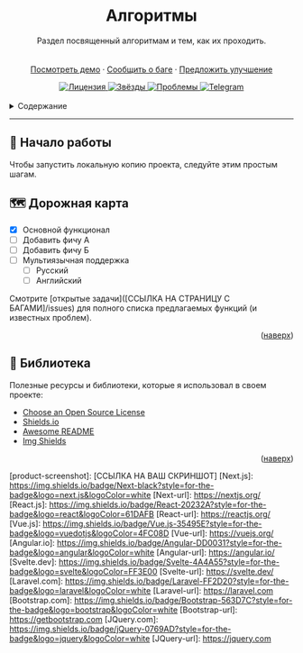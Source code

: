 <div align="center">
  <h1 align="center">Алгоритмы</h1>

  <p align="center">
    Раздел посвященный алгоритмам и тем, как их проходить.
    <br />
    <!-- <a href="[ССЫЛКА НА ДОКУМЕНТАЦИЮ, ЕСЛИ ЕСТЬ]"><strong>Изучить документацию »</strong></a> -->
    <br />
    <br />
    <a href="[ССЫЛКА НА ДЕМО-ВЕРСИЮ]">Посмотреть демо</a>
    ·
    <a href="[ССЫЛКА НА СТРАНИЦУ С БАГАМИ]/issues">Сообщить о баге</a>
    ·
    <a href="[ССЫЛКА НА СТРАНИЦУ С ПРЕДЛОЖЕНИЯМИ]/issues">Предложить улучшение</a>
  </p>
</div>

<!-- БЭЙДЖИ/ЩИТКИ -->
<div align="center">
  <a href="[ССЫЛКА НА ЛИЦЕНЗИЮ]">
    <img src="https://img.shields.io/github/license/[ВАШ_ЛОГИН_GITHUB]/[НАЗВАНИЕ_РЕПОЗИТОРИЯ]?style=for-the-badge" alt="Лицензия">
  </a>
  <a href="https://github.com/[ВАШ_ЛОГИН_GITHUB]/[НАЗВАНИЕ_РЕПОЗИТОРИЯ]/stargazers">
    <img src="https://img.shields.io/github/stars/[ВАШ_ЛОГИН_GITHUB]/[НАЗВАНИЕ_РЕПОЗИТОРИЯ]?style=for-the-badge" alt="Звёзды">
  </a>
  <a href="https://github.com/[ВАШ_ЛОГИН_GITHUB]/[НАЗВАНИЕ_РЕПОЗИТОРИЯ]/issues">
    <img src="https://img.shields.io/github/issues/[ВАШ_ЛОГИН_GITHUB]/[НАЗВАНИЕ_РЕПОЗИТОРИЯ]?style=for-the-badge" alt="Проблемы">
  </a>
  <a href="[ССЫЛКА НА ВАШ TELEGRAM/DISCORD]">
    <img src="https://img.shields.io/badge/Telegram-2CA5E0?style=for-the-badge&logo=telegram&logoColor=white" alt="Telegram">
  </a>
</div>

<br>

<!-- ОГЛАВЛЕНИЕ -->
<details>
  <summary>Содержание</summary>
  <ol>
    <li><a href="#-дорожная-карта">Дорожная карта</a></li>
    <li><a href="#-благодарности">Благодарности</a></li>
  </ol>
</details>

---
## 🚀 Начало работы

Чтобы запустить локальную копию проекта, следуйте этим простым шагам.

## 🗺️ Дорожная карта

- [x] Основной функционал
- [ ] Добавить фичу А
- [ ] Добавить фичу Б
- [ ] Мультиязычная поддержка
  - [ ] Русский
  - [ ] Английский

Смотрите [открытые задачи]([ССЫЛКА НА СТРАНИЦУ С БАГАМИ]/issues) для полного списка предлагаемых функций (и известных проблем).

<p align="right">(<a href="#readme-top">наверх</a>)</p>


## 🎉 Библиотека

Полезные ресурсы и библиотеки, которые я использовал в своем проекте:

* [Choose an Open Source License](https://choosealicense.com)
* [Shields.io](https://shields.io)
* [Awesome README](https://github.com/matiassingers/awesome-readme)
* [Img Shields](https://img.shields.io)

<p align="right">(<a href="#readme-top">наверх</a>)</p>


<!-- ССЫЛКИ И ИЗОБРАЖЕНИЯ -->
[product-screenshot]: [ССЫЛКА НА ВАШ СКРИНШОТ]
[Next.js]: https://img.shields.io/badge/Next-black?style=for-the-badge&logo=next.js&logoColor=white
[Next-url]: https://nextjs.org/
[React.js]: https://img.shields.io/badge/React-20232A?style=for-the-badge&logo=react&logoColor=61DAFB
[React-url]: https://reactjs.org/
[Vue.js]: https://img.shields.io/badge/Vue.js-35495E?style=for-the-badge&logo=vuedotjs&logoColor=4FC08D
[Vue-url]: https://vuejs.org/
[Angular.io]: https://img.shields.io/badge/Angular-DD0031?style=for-the-badge&logo=angular&logoColor=white
[Angular-url]: https://angular.io/
[Svelte.dev]: https://img.shields.io/badge/Svelte-4A4A55?style=for-the-badge&logo=svelte&logoColor=FF3E00
[Svelte-url]: https://svelte.dev/
[Laravel.com]: https://img.shields.io/badge/Laravel-FF2D20?style=for-the-badge&logo=laravel&logoColor=white
[Laravel-url]: https://laravel.com
[Bootstrap.com]: https://img.shields.io/badge/Bootstrap-563D7C?style=for-the-badge&logo=bootstrap&logoColor=white
[Bootstrap-url]: https://getbootstrap.com
[JQuery.com]: https://img.shields.io/badge/jQuery-0769AD?style=for-the-badge&logo=jquery&logoColor=white
[JQuery-url]: https://jquery.com
